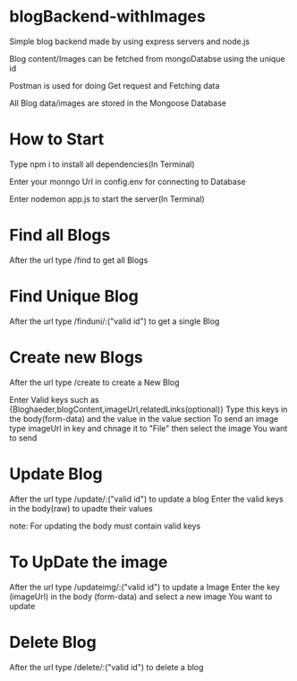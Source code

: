 # blogBackend-withImages

Simple blog backend made by using express servers and node.js

Blog content/Images can be fetched  from mongoDatabse using the unique id


Postman is used for doing Get request and Fetching data

All Blog data/images are stored in the Mongoose Database

# How to Start
Type npm i to install all dependencies(In Terminal)


Enter your monngo Url in config.env for connecting to Database


Enter nodemon app.js to start the server(In Terminal)

# Find all Blogs
After the url type /find to get all Blogs

# Find Unique Blog
After the url type /finduni/:("valid id") to get a single Blog

# Create new Blogs
After the url type /create to create a New Blog 

Enter Valid keys such as {Bloghaeder,blogContent,imageUrl,relatedLinks(optional)}
Type this keys in the body(form-data) and the value in the value section
To send an image type imageUrl in key and chnage it to "File" then select the image You want to send

# Update Blog
After the url type /update/:("valid id") to update a blog
Enter the valid keys in the body(raw) to upadte their values

note: For updating the body must contain valid keys

# To UpDate the image
After the url type /updateimg/:("valid id") to update a Image
Enter the key (imageUrl) in the body (form-data) and select a new image You want to update

# Delete Blog
After the url type /delete/:("valid id") to delete a blog
